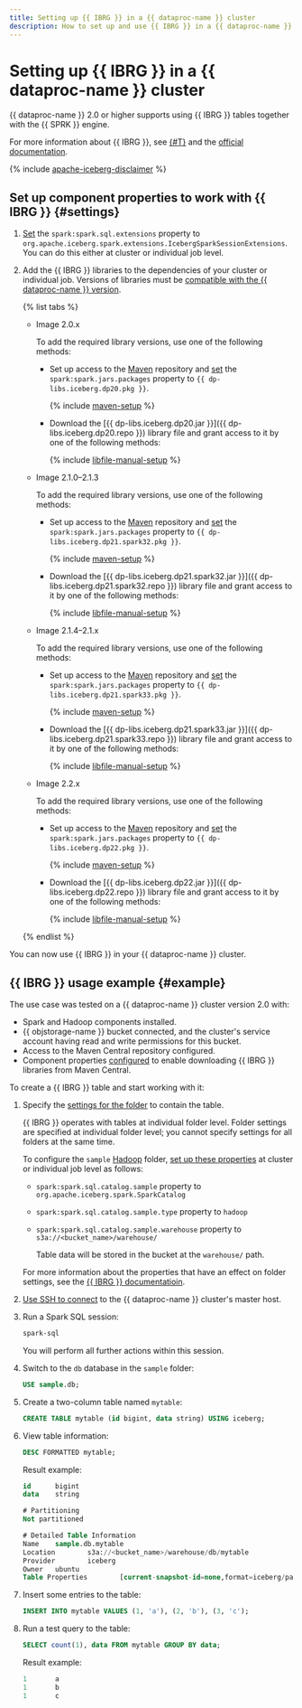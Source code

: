 ```yaml
---
title: Setting up {{ IBRG }} in a {{ dataproc-name }} cluster
description: How to set up and use {{ IBRG }} in a {{ dataproc-name }} cluster.
---
```


# Setting up {{ IBRG }} in a {{ dataproc-name }} cluster

{{ dataproc-name }} 2.0 or higher supports using {{ IBRG }} tables together with the {{ SPRK }} engine.

For more information about {{ IBRG }}, see [{#T}](../concepts/apache-iceberg.md) and the [official documentation](https://iceberg.apache.org/docs/latest/).


{% include [apache-iceberg-disclaimer](../../_includes/data-proc/apache-iceberg-disclaimer.md) %}


## Set up component properties to work with {{ IBRG }} {#settings}

1. [Set](../concepts/settings-list.md#change-properties) the `spark:spark.sql.extensions` property to `org.apache.iceberg.spark.extensions.IcebergSparkSessionExtensions`. You can do this either at cluster or individual job level.

1. Add the {{ IBRG }} libraries to the dependencies of your cluster or individual job. Versions of libraries must be [compatible with the {{ dataproc-name }} version](../concepts/apache-iceberg.md#compatibility).

   {% list tabs %}

   - Image 2.0.x

      To add the required library versions, use one of the following methods:

      * Set up access to the [Maven](https://maven.apache.org/index.html) repository and [set](../concepts/settings-list.md#change-properties) the `spark:spark.jars.packages` property to `{{ dp-libs.iceberg.dp20.pkg }}`.

         {% include [maven-setup](../../_includes/data-proc/maven-setup.md) %}

      * Download the [{{ dp-libs.iceberg.dp20.jar }}]({{ dp-libs.iceberg.dp20.repo }}) library file and grant access to it by one of the following methods:

         {% include [libfile-manual-setup](../../_includes/data-proc/libfile-manual-setup.md) %}

   - Image 2.1.0–2.1.3

      To add the required library versions, use one of the following methods:

      * Set up access to the [Maven](https://maven.apache.org/index.html) repository and [set](../concepts/settings-list.md#change-properties) the `spark:spark.jars.packages` property to `{{ dp-libs.iceberg.dp21.spark32.pkg }}`.

         {% include [maven-setup](../../_includes/data-proc/maven-setup.md) %}

      * Download the [{{ dp-libs.iceberg.dp21.spark32.jar }}]({{ dp-libs.iceberg.dp21.spark32.repo }}) library file and grant access to it by one of the following methods:

         {% include [libfile-manual-setup](../../_includes/data-proc/libfile-manual-setup.md) %}

   - Image 2.1.4–2.1.x

      To add the required library versions, use one of the following methods:

      * Set up access to the [Maven](https://maven.apache.org/index.html) repository and [set](../concepts/settings-list.md#change-properties) the `spark:spark.jars.packages` property to `{{ dp-libs.iceberg.dp21.spark33.pkg }}`.

         {% include [maven-setup](../../_includes/data-proc/maven-setup.md) %}

      * Download the [{{ dp-libs.iceberg.dp21.spark33.jar }}]({{ dp-libs.iceberg.dp21.spark33.repo }}) library file and grant access to it by one of the following methods:

         {% include [libfile-manual-setup](../../_includes/data-proc/libfile-manual-setup.md) %}

   - Image 2.2.x

      To add the required library versions, use one of the following methods:

      * Set up access to the [Maven](https://maven.apache.org/index.html) repository and [set](../concepts/settings-list.md#change-properties) the `spark:spark.jars.packages` property to `{{ dp-libs.iceberg.dp22.pkg }}`.

         {% include [maven-setup](../../_includes/data-proc/maven-setup.md) %}

      * Download the [{{ dp-libs.iceberg.dp22.jar }}]({{ dp-libs.iceberg.dp22.repo }}) library file and grant access to it by one of the following methods:

         {% include [libfile-manual-setup](../../_includes/data-proc/libfile-manual-setup.md) %}

   {% endlist %}

You can now use {{ IBRG }} in your {{ dataproc-name }} cluster.

## {{ IBRG }} usage example {#example}

The use case was tested on a {{ dataproc-name }} cluster version 2.0 with:

* Spark and Hadoop components installed.
* {{ objstorage-name }} bucket connected, and the cluster's service account having read and write permissions for this bucket.
* Access to the Maven Central repository configured.
* Component properties [configured](#settings) to enable downloading {{ IBRG }} libraries from Maven Central.

To create a {{ IBRG }} table and start working with it:

1. Specify the [settings for the folder](https://iceberg.apache.org/docs/latest/spark-configuration/#catalogs) to contain the table.

   {{ IBRG }} operates with tables at individual folder level. Folder settings are specified at individual folder level; you cannot specify settings for all folders at the same time.

   To configure the `sample` [Hadoop](https://iceberg.apache.org/docs/latest/spark-configuration/#catalog-configuration) folder, [set up these properties](../concepts/settings-list.md#change-properties) at cluster or individual job level as follows:

   * `spark:spark.sql.catalog.sample` property to `org.apache.iceberg.spark.SparkCatalog`
   * `spark:spark.sql.catalog.sample.type` property to `hadoop`
   * `spark:spark.sql.catalog.sample.warehouse` property to `s3a://<bucket_name>/warehouse/`

      Table data will be stored in the bucket at the `warehouse/` path.

   For more information about the properties that have an effect on folder settings, see the [{{ IBRG }} documentatioin](https://iceberg.apache.org/docs/latest/spark-configuration/#catalog-configuration).

1. [Use SSH to connect](./connect.md#data-proc-ssh) to the {{ dataproc-name }} cluster's master host.

1. Run a Spark SQL session:

   ```bash
   spark-sql
   ```

   You will perform all further actions within this session.

1. Switch to the `db` database in the `sample` folder:

   ```sql
   USE sample.db;
   ```

1. Create a two-column table named `mytable`:

   ```sql
   CREATE TABLE mytable (id bigint, data string) USING iceberg;
   ```

1. View table information:

   ```sql
   DESC FORMATTED mytable;
   ```

   Result example:

   ```sql
   id      bigint
   data    string

   # Partitioning
   Not partitioned

   # Detailed Table Information
   Name    sample.db.mytable
   Location        s3a://<bucket_name>/warehouse/db/mytable
   Provider        iceberg
   Owner   ubuntu
   Table Properties        [current-snapshot-id=none,format=iceberg/parquet]
   ```

1. Insert some entries to the table:

   ```sql
   INSERT INTO mytable VALUES (1, 'a'), (2, 'b'), (3, 'c');
   ```

1. Run a test query to the table:

   ```sql
   SELECT count(1), data FROM mytable GROUP BY data;
   ```

   Result example:

   ```sql
   1       a
   1       b
   1       c
   ```
